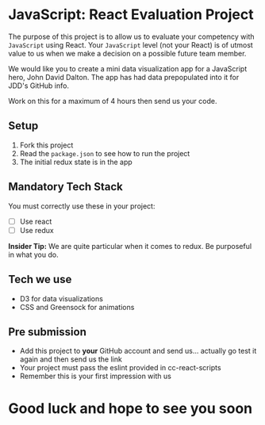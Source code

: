 # JavaScript: React Evaluation Project

The purpose of this project is to allow us to evaluate your competency with `JavaScript` using React.  Your `JavaScript` level (not your React) is of utmost value to us when we make a decision on a possible future team member.

We would like you to create a mini data visualization app for a JavaScript hero, John David Dalton.  The app has had data prepopulated into it for JDD's GitHub info.

Work on this for a maximum of 4 hours then send us your code.

## Setup

1. Fork this project
2. Read the `package.json` to see how to run the project
3. The initial redux state is in the app

## Mandatory Tech Stack

You must correctly use these in your project:

- [ ] Use react
- [ ] Use redux

**Insider Tip:** We are quite particular when it comes to redux.  Be purposeful in what you do.

## Tech we use

- D3 for data visualizations
- CSS and Greensock for animations

## Pre submission

- Add this project to **your** GitHub account and send us... actually go test it again and then send us the link
- Your project must pass the eslint provided in cc-react-scripts
- Remember this is your first impression with us

# Good luck and hope to see you soon
